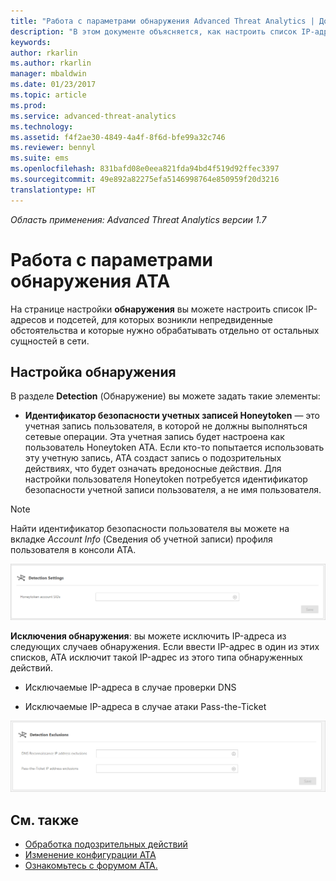 ```yaml
---
title: "Работа с параметрами обнаружения Advanced Threat Analytics | Документация Майкрософт"
description: "В этом документе объясняется, как настроить список IP-адресов и подсетей, для которых возникли непредвиденные обстоятельства и которые нужно обрабатывать отдельно от остальных сущностей в сети."
keywords: 
author: rkarlin
ms.author: rkarlin
manager: mbaldwin
ms.date: 01/23/2017
ms.topic: article
ms.prod: 
ms.service: advanced-threat-analytics
ms.technology: 
ms.assetid: f4f2ae30-4849-4a4f-8f6d-bfe99a32c746
ms.reviewer: bennyl
ms.suite: ems
ms.openlocfilehash: 831bafd08e0eea821fda94bd4f519d92ffec3397
ms.sourcegitcommit: 49e892a82275efa5146998764e850959f20d3216
translationtype: HT
---
```

*Область применения: Advanced Threat Analytics версии 1.7*



# <a name="working-with-ata-detection-settings"></a>Работа с параметрами обнаружения ATA
На странице настройки **обнаружения** вы можете настроить список IP-адресов и подсетей, для которых возникли непредвиденные обстоятельства и которые нужно обрабатывать отдельно от остальных сущностей в сети.

## <a name="setting-up-detection"></a>Настройка обнаружения
В разделе **Detection** (Обнаружение) вы можете задать такие элементы:

-   **Идентификатор безопасности учетных записей Honeytoken** — это учетная запись пользователя, в которой не должны выполняться сетевые операции. Эта учетная запись будет настроена как пользователь Honeytoken ATA. Если кто-то попытается использовать эту учетную запись, ATA создаст запись о подозрительных действиях, что будет означать вредоносные действия. Для настройки пользователя Honeytoken потребуется идентификатор безопасности учетной записи пользователя, а не имя пользователя.

>[!NOTE]
> Найти идентификатор безопасности пользователя вы можете на вкладке *Account Info* (Сведения об учетной записи) профиля пользователя в консоли ATA.


![Параметры обнаружения ATA (honeytoken)](media/ata-detection-settings-honeytoken-1.7.png)


**Исключения обнаружения**: вы можете исключить IP-адреса из следующих случаев обнаружения. Если ввести IP-адрес в один из этих списков, ATA исключит такой IP-адрес из этого типа обнаруженных действий.

-   Исключаемые IP-адреса в случае проверки DNS

-   Исключаемые IP-адреса в случае атаки Pass-the-Ticket

![Исключения в параметрах обнаружения ATA](media/ata-detection-settings-exclusions-1.7.png)


## <a name="see-also"></a>См. также
- [Обработка подозрительных действий](working-with-suspicious-activities.md)
- [Изменение конфигурации ATA](modifying-ata-configuration.md)
- [Ознакомьтесь с форумом ATA.](https://social.technet.microsoft.com/Forums/security/home?forum=mata)
